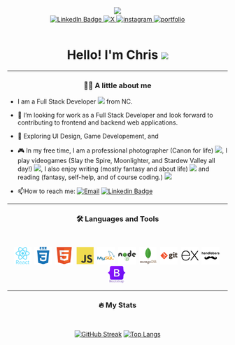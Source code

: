 <div id="header" align="center">
  <img src="https://i.giphy.com/media/v1.Y2lkPTc5MGI3NjExMmZsOXNmYXV0em1xaGJwdDR0bHBya2t4cTE3cDBzcXVmcDVobnNpdyZlcD12MV9pbnRlcm5hbF9naWZfYnlfaWQmY3Q9cw/5eLDrEaRGHegx2FeF2/giphy.gif" width="300"/>
  <div id="badges">
  <a href="https://www.linkedin.com/in/chris-leach-media/">
    <img src="https://img.shields.io/badge/LinkedIn-blue?style=for-the-badge&logo=linkedin&logoColor=white" alt="LinkedIn Badge"/>
  </a>
  <a href="https://x.com/ChrisLeach69977">
    <img src="https://img.shields.io/badge/Twitter-black?style=for-the-badge&logo=x" alt="X"/>
  </a>
  <a href="https://www.instagram.com/chrisvulpine/">
    <img src="https://img.shields.io/badge/Instagram-gray?style=for-the-badge&logo=instagram" alt="instagram"/>
  </a>
  <a href="https://chrisvulpine.netlify.app/">
    <img src="https://img.shields.io/badge/%E2%9C%A8%20Portfolio-darkgreen?style=for-the-badge" alt="portfolio"/>
  </a>
</div>
  <img src="https://komarev.com/ghpvc/?username=chrisvulpinge&style=flat-square&color=blue" alt=""/>
  <h1>
  Hello! I'm Chris
  <img src="https://i.giphy.com/media/v1.Y2lkPTc5MGI3NjExMXFyYmkzODFkZzR4YXg4M2U5ZHVpZHA1cWtvNjh0emVseHVtbDl4dyZlcD12MV9pbnRlcm5hbF9naWZfYnlfaWQmY3Q9cw/2sjwBnNlY4CPyr8goo/giphy.gif" width="60px"/>
</h1>
</div> 

---
<div align="center">
  
### :man_technologist: A little about me
</div> 

- I am a Full Stack Developer <img src="https://i.giphy.com/media/v1.Y2lkPTc5MGI3NjExbzE1eXVjb295NjkwanM2dzB1d3pyNGltNDJ5Y3U0ZGlicGJ3N3N1YiZlcD12MV9pbnRlcm5hbF9naWZfYnlfaWQmY3Q9cw/WFZvB7VIXBgiz3oDXE/giphy.gif" width="20"> from NC.
- :telescope: I’m looking for work as a Full Stack Developer and look forward to contributing to frontend and backend web applications.

- :seedling: Exploring UI Design, Game Developement, and 

- :video_game: In my free time, I am a professional photographer (Canon for life) <img src="https://i.giphy.com/media/v1.Y2lkPTc5MGI3NjExejNveHNpamU3dnE5cmpkbWdqdmpmZHhzc3gzd2ozN2x5OGphdzczaCZlcD12MV9pbnRlcm5hbF9naWZfYnlfaWQmY3Q9cw/xcFJX6T9z2iqiB9Ud9/giphy.gif" width="20">, I play videogames (Slay the Spire, Moonlighter, and Stardew Valley all day!) <img src="https://i.giphy.com/media/v1.Y2lkPTc5MGI3NjExcXdwbWF4YWJ2NWtzNXozMzA2em5oNjA3YTVkeWE1ZG8ya3Z2cmp0NyZlcD12MV9pbnRlcm5hbF9naWZfYnlfaWQmY3Q9cw/HH2bb3Pjq5IB2/giphy.gif" width="20">, I also enjoy writing (mostly fantasy and about life) <img src="https://i.giphy.com/media/v1.Y2lkPTc5MGI3NjExNHRtZWNwOHVtdWg1dW03eHlrM24yYWFmdG1zbWcwOW5nMnlyaGgwaiZlcD12MV9pbnRlcm5hbF9naWZfYnlfaWQmY3Q9cw/YSufo5veo0IiD3pnqj/giphy.gif" width="20">  and reading (fantasy, self-help, and of course coding.) <img src="https://i.giphy.com/media/v1.Y2lkPTc5MGI3NjExcHBlc244eXlubGpiMXpkdDhlemdzOHcyZjNnc29tODl1dHZjZnAwbSZlcD12MV9pbnRlcm5hbF9naWZfYnlfaWQmY3Q9cw/gjxYwnMG7Mocmc75DM/giphy.gif" width="20"> 

- :mailbox:How to reach me: [![Email](https://img.shields.io/badge/%E2%9C%89%EF%B8%8F%20Email-darkgreen?style=flat)](mailto:chrisleach1191@gmail.com)
 [![Linkedin Badge](https://img.shields.io/badge/-ChrisLeach-blue?style=flat&logo=Linkedin&logoColor=white)](https://www.linkedin.com/in/chris-leach-media/) 



---
<div align="center">

### :hammer_and_wrench: Languages and Tools

</div>
<br>

<div align="center">
 
  <img src="https://github.com/devicons/devicon/blob/master/icons/react/react-original-wordmark.svg" title="React" alt="React" width="40" height="40"/>&nbsp;
  <img src="https://github.com/devicons/devicon/blob/master/icons/css3/css3-plain-wordmark.svg"  title="CSS3" alt="CSS" width="40" height="40"/>&nbsp;
  <img src="https://github.com/devicons/devicon/blob/master/icons/html5/html5-original.svg" title="HTML5" alt="HTML" width="40" height="40"/>&nbsp;
  <img src="https://github.com/devicons/devicon/blob/master/icons/javascript/javascript-original.svg" title="JavaScript" alt="JavaScript" width="40" height="40"/>&nbsp;
  <img src="https://github.com/devicons/devicon/blob/master/icons/mysql/mysql-original-wordmark.svg" title="MySQL"  alt="MySQL" width="40" height="40"/>&nbsp;
  <img src="https://github.com/devicons/devicon/blob/master/icons/nodejs/nodejs-original-wordmark.svg" title="NodeJS" alt="NodeJS" width="40" height="40"/>&nbsp;
  <img src="https://github.com/devicons/devicon/blob/master/icons/mongodb/mongodb-original-wordmark.svg" title="MongoDB" alt="MongoDB" width="40" height="40"/>&nbsp;
  <img src="https://github.com/devicons/devicon/blob/master/icons/git/git-original-wordmark.svg" title="Git" alt="Git" width="40" height="40"/>&nbsp;
  <img src="https://github.com/devicons/devicon/blob/master/icons/express/express-original.svg" title="Express" alt="Express" width="40" height="40"/>&nbsp;
  <img src="https://github.com/devicons/devicon/blob/master/icons/handlebars/handlebars-original-wordmark.svg" title="HandleBars" alt="Handlebars" width="40" height="40"/>&nbsp;
  <img src="https://github.com/devicons/devicon/blob/master/icons/bootstrap/bootstrap-original-wordmark.svg" title="Bootstrap" alt="Bootstrap" width="40" height="40"/>&nbsp;
</div>

---
<div align="center">
  
### :fire: My Stats

</div>
<br>
<div id="stats" align="center">
  
[![GitHub Streak](https://github-readme-streak-stats.herokuapp.com?user=chrisvulpine&theme=github-dark&hide_border=true)](https://git.io/streak-stats)  [![Top Langs](https://github-readme-stats.vercel.app/api/top-langs/?username=chrisvulpine&layout=compact&theme=vision-friendly-dark)](https://github.com/anuraghazra/github-readme-stats)


</div>


<!---
ChrisVulpine/ChrisVulpine is a ✨ special ✨ repository because its `README.md` (this file) appears on your GitHub profile.
You can click the Preview link to take a look at your changes.
- 👋 Hi, I’m @ChrisVulpine
- 👀 I’m interested in ...
- 🌱 I’m currently learning ...
- 💞️ I’m looking to collaborate on ...
- 📫 How to reach me ...
- 😄 Pronouns: ...
- ⚡ Fun fact: ...
--->
